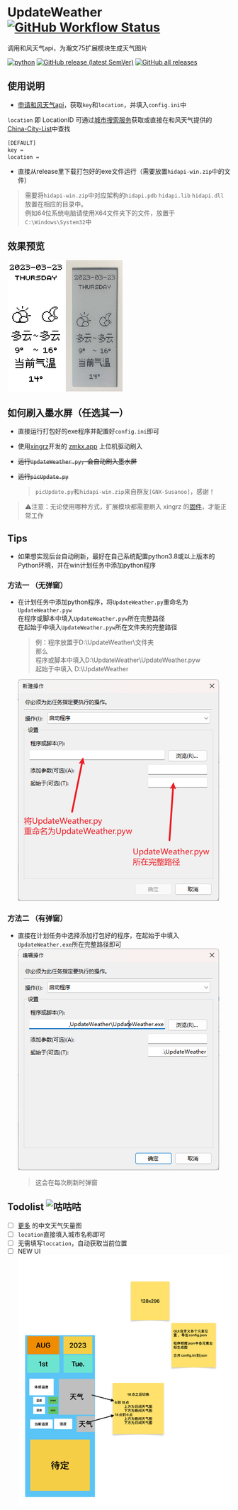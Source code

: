 # UpdateWeather      [![GitHub Workflow Status](https://img.shields.io/github/actions/workflow/status/hellsakura/UpdateWeather/main.yml?color=%2346c018&logo=github&style=flat-square)](https://github.com/HellSakura/UpdateWeather/actions)
调用和风天气api，为瀚文75扩展模块生成天气图片

[![python](https://img.shields.io/badge/-Python-3776AB?style=flat-square&logo=python&logoColor=ffffff)](https://www.python.org/)
[![GitHub release (latest SemVer)](https://img.shields.io/github/v/release/hellsakura/UpdateWeather?style=flat-square&logo=github)](https://github.com/HellSakura/UpdateWeather/releases/latest)
[![GitHub all releases](https://img.shields.io/github/downloads/hellsakura/UpdateWeather/total?color=brightgreen&style=flat-square&logo=github)](https://github.com/HellSakura/UpdateWeather/releases/latest)

## 使用说明
* [申请和风天气api](https://dev.qweather.com/docs/configuration/project-and-key/)，获取`key`和`location`，并填入`config.ini`中

`location` 即 LocationID 可通过[城市搜索服务](https://dev.qweather.com/docs/api/geoapi/city-lookup/)获取或直接在和风天气提供的[China-City-List](https://github.com/qwd/LocationList/blob/master/China-City-List-latest.csv)中查找
```
[DEFAULT]
key = 
location = 
```

* 直接从release里下载打包好的exe文件运行（需要放置`hidapi-win.zip`中的文件）

>需要将`hidapi-win.zip`中对应架构的`hidapi.pdb` `hidapi.lib` `hidapi.dll` 放置在相应的目录中。   
例如64位系统电脑请使用X64文件夹下的文件，放置于`C:\Windows\System32`中



## 效果预览
![图片预览](docs/output.png#pic_center)
<img src="./docs/Actual%20picture.png#pic_center" width = "128" height = "296"  />


## 如何刷入墨水屏（任选其一）

* 直接运行打包好的exe程序并配置好`config.ini`即可

* 使用[xingrz](https://github.com/xingrz/zmk-config_helloword_hw-75)开发的  [zmkx.app](https://zmkx.app/)   上位机驱动刷入

* ~~运行`UpdateWeather.py`，会自动刷入墨水屏~~
* ~~运行`picUpdate.py`~~    
     >`picUpdate.py`和`hidapi-win.zip`来自群友`[GNX-Susanoo]`，感谢！

>⚠注意：无论使用哪种方式，扩展模块都需要刷入 xingrz 的[固件](https://github.com/xingrz/zmk-config_helloword_hw-75/tree/master/config/boards/arm/hw75_dynamic)，才能正常工作
## Tips        
* 如果想实现后台自动刷新，最好在自己系统配置python3.8或以上版本的Python环境，并在win计划任务中添加python程序
### 方法一 （无弹窗）
* 在计划任务中添加python程序，将`UpdateWeather.py`重命名为`UpdateWeather.pyw`         
在程序或脚本中填入`UpdateWeather.pyw`所在完整路径          
在起始于中填入`UpdateWeather.pyw`所在文件夹的完整路径


     >例：程序放置于D:\UpdateWeather\文件夹       
     那么      
     程序或脚本中填入D:\UpdateWeather\UpdateWeather.pyw          
     起始于中填入 D:\UpdateWeather
     
     ![Alt text](docs/task1.png)   
   
### 方法二 （有弹窗）   

* 直接在计划任务中选择添加打包好的程序，在起始于中填入`UpdateWeather.exe`所在完整路径即可      
![Alt text](docs/task2.png)
     >这会在每次刷新时弹窗
## Todolist    ![咕咕咕](https://img.shields.io/badge/-%E5%92%95%E5%92%95%E5%92%95-blue?style=flat-square)
- [ ] [更多](https://dev.qweather.com/docs/resource/icons/) 的中文天气矢量图 
- [ ] `location`直接填入城市名称即可
- [ ] 无需填写`loccation`，自动获取当前位置
- [ ] NEW UI
![Alt text](docs/todo.png)
